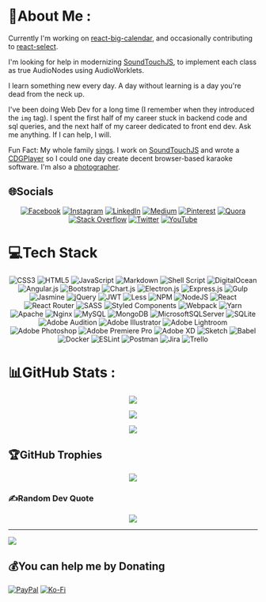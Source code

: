 # 💫About Me :
Currently I'm working on [react-big-calendar](https://github.com/jquense/react-big-calendar), and occasionally contributing to [react-select](https://github.com/JedWatson/react-select).

I'm looking for help in modernizing [SoundTouchJS](https://github.com/cutterbl/SoundTouchJS), to implement each class as true AudioNodes using AudioWorklets.

I learn something new every day. A day without learning is a day you're dead from the neck up.

I've been doing Web Dev for a long time (I remember when they introduced the `img` tag). I spent the first half of my career stuck in backend code and sql queries, and the next half of my career dedicated to front end dev. Ask me anything. If I can help, I will.

Fun Fact: My whole family [sings](https://www.youtube.com/c/SteveCutterBlades/videos). I work on [SoundTouchJS](https://github.com/cutterbl/SoundTouchJS) and wrote a [CDGPlayer](https://github.com/cutterbl/CDGPlayer) so I could one day create decent browser-based karaoke software. I'm also a [photographer](https://instagram.com/bladesphoto).

## 🌐Socials
<div align="center">
  
[![Facebook](https://img.shields.io/badge/Facebook-%231877F2.svg?logo=Facebook&logoColor=white)](https://facebook.com/CutterBlades) [![Instagram](https://img.shields.io/badge/Instagram-%23E4405F.svg?logo=Instagram&logoColor=white)](https://instagram.com/bladesphoto) [![LinkedIn](https://img.shields.io/badge/LinkedIn-%230077B5.svg?logo=linkedin&logoColor=white)](https://linkedin.com/in/stephen-blades-05223919) [![Medium](https://img.shields.io/badge/Medium-12100E?logo=medium&logoColor=white)](https://medium.com/@stevecutterblades) [![Pinterest](https://img.shields.io/badge/Pinterest-%23E60023.svg?logo=Pinterest&logoColor=white)](https://pinterest.com/cutterbl) [![Quora](https://img.shields.io/badge/Quora-%23B92B27.svg?logo=Quora&logoColor=white)](https://quora.com/profile/Steve-Blades-1) [![Stack Overflow](https://img.shields.io/badge/-Stackoverflow-FE7A16?logo=stack-overflow&logoColor=white)](https://stackoverflow.com/users/63437) [![Twitter](https://img.shields.io/badge/Twitter-%231DA1F2.svg?logo=Twitter&logoColor=white)](https://twitter.com/cutterbl) [![YouTube](https://img.shields.io/badge/YouTube-%23FF0000.svg?logo=YouTube&logoColor=white)](https://youtube.com/c/SteveCutterBlades) 
  
</div>

# 💻Tech Stack
<div align="center">
  
![CSS3](https://img.shields.io/badge/css3-%231572B6.svg?style=plastic&logo=css3&logoColor=white) ![HTML5](https://img.shields.io/badge/html5-%23E34F26.svg?style=plastic&logo=html5&logoColor=white) ![JavaScript](https://img.shields.io/badge/javascript-%23323330.svg?style=plastic&logo=javascript&logoColor=%23F7DF1E) ![Markdown](https://img.shields.io/badge/markdown-%23000000.svg?style=plastic&logo=markdown&logoColor=white) ![Shell Script](https://img.shields.io/badge/shell_script-%23121011.svg?style=plastic&logo=gnu-bash&logoColor=white) ![DigitalOcean](https://img.shields.io/badge/DigitalOcean-%230167ff.svg?style=plastic&logo=digitalOcean&logoColor=white) ![Angular.js](https://img.shields.io/badge/angular.js-%23E23237.svg?style=plastic&logo=angularjs&logoColor=white) ![Bootstrap](https://img.shields.io/badge/bootstrap-%23563D7C.svg?style=plastic&logo=bootstrap&logoColor=white) ![Chart.js](https://img.shields.io/badge/chart.js-F5788D.svg?style=plastic&logo=chart.js&logoColor=white) ![Electron.js](https://img.shields.io/badge/Electron-191970?style=plastic&logo=Electron&logoColor=white) ![Express.js](https://img.shields.io/badge/express.js-%23404d59.svg?style=plastic&logo=express&logoColor=%2361DAFB) ![Gulp](https://img.shields.io/badge/GULP-%23CF4647.svg?style=plastic&logo=gulp&logoColor=white) ![Jasmine](https://img.shields.io/badge/jasmine-%238A4182.svg?style=plastic&logo=jasmine&logoColor=white) ![jQuery](https://img.shields.io/badge/jquery-%230769AD.svg?style=plastic&logo=jquery&logoColor=white) ![JWT](https://img.shields.io/badge/JWT-black?style=plastic&logo=JSON%20web%20tokens) ![Less](https://img.shields.io/badge/less-2B4C80?style=plastic&logo=less&logoColor=white) ![NPM](https://img.shields.io/badge/NPM-%23000000.svg?style=plastic&logo=npm&logoColor=white) ![NodeJS](https://img.shields.io/badge/node.js-6DA55F?style=plastic&logo=node.js&logoColor=white) ![React](https://img.shields.io/badge/react-%2320232a.svg?style=plastic&logo=react&logoColor=%2361DAFB) ![React Router](https://img.shields.io/badge/React_Router-CA4245?style=plastic&logo=react-router&logoColor=white) ![SASS](https://img.shields.io/badge/SASS-hotpink.svg?style=plastic&logo=SASS&logoColor=white) ![Styled Components](https://img.shields.io/badge/styled--components-DB7093?style=plastic&logo=styled-components&logoColor=white) ![Webpack](https://img.shields.io/badge/webpack-%238DD6F9.svg?style=plastic&logo=webpack&logoColor=black) ![Yarn](https://img.shields.io/badge/yarn-%232C8EBB.svg?style=plastic&logo=yarn&logoColor=white) ![Apache](https://img.shields.io/badge/apache-%23D42029.svg?style=plastic&logo=apache&logoColor=white) ![Nginx](https://img.shields.io/badge/nginx-%23009639.svg?style=plastic&logo=nginx&logoColor=white) ![MySQL](https://img.shields.io/badge/mysql-%2300f.svg?style=plastic&logo=mysql&logoColor=white) ![MongoDB](https://img.shields.io/badge/MongoDB-%234ea94b.svg?style=plastic&logo=mongodb&logoColor=white) ![MicrosoftSQLServer](https://img.shields.io/badge/Microsoft%20SQL%20Sever-CC2927?style=plastic&logo=microsoft%20sql%20server&logoColor=white) ![SQLite](https://img.shields.io/badge/sqlite-%2307405e.svg?style=plastic&logo=sqlite&logoColor=white) ![Adobe Audition](https://img.shields.io/badge/Adobe%20Audition-9999FF.svg?style=plastic&logo=Adobe%20Audition&logoColor=white) ![Adobe Illustrator](https://img.shields.io/badge/adobeillustrator-%23FF9A00.svg?style=plastic&logo=adobeillustrator&logoColor=white) ![Adobe Lightroom](https://img.shields.io/badge/Adobe%20Lightroom-31A8FF.svg?style=plastic&logo=Adobe%20Lightroom&logoColor=white) ![Adobe Photoshop](https://img.shields.io/badge/adobephotoshop-%2331A8FF.svg?style=plastic&logo=adobephotoshop&logoColor=white) ![Adobe Premiere Pro](https://img.shields.io/badge/Adobe%20Premiere%20Pro-9999FF.svg?style=plastic&logo=Adobe%20Premiere%20Pro&logoColor=white) ![Adobe XD](https://img.shields.io/badge/Adobe%20XD-470137?style=plastic&logo=Adobe%20XD&logoColor=#FF61F6) ![Sketch](https://img.shields.io/badge/Sketch-FFB387?style=plastic&logo=sketch&logoColor=black) ![Babel](https://img.shields.io/badge/Babel-F9DC3e?style=plastic&logo=babel&logoColor=black) ![Docker](https://img.shields.io/badge/docker-%230db7ed.svg?style=plastic&logo=docker&logoColor=white) ![ESLint](https://img.shields.io/badge/ESLint-4B3263?style=plastic&logo=eslint&logoColor=white) ![Postman](https://img.shields.io/badge/Postman-FF6C37?style=plastic&logo=postman&logoColor=white) ![Jira](https://img.shields.io/badge/jira-%230A0FFF.svg?style=plastic&logo=jira&logoColor=white) ![Trello](https://img.shields.io/badge/Trello-%23026AA7.svg?style=plastic&logo=Trello&logoColor=white)
  
</div>

# 📊GitHub Stats :
<p align="center">
  <a href="https://github.com/cutterbl">
    <img src="https://github-readme-stats.vercel.app/api?username=cutterbl&theme=gotham&hide_border=false&include_all_commits=false&count_private=true" />
  </a>
</p>
<p align="center">
  <a href="https://github.com/cutterbl">
    <img src="https://github-readme-streak-stats.herokuapp.com/?user=cutterbl&theme=gotham&hide_border=false" />
  </a>
</p>
<p align="center">
  <a href="https://github.com/cutterbl">
    <img src="https://github-readme-stats.vercel.app/api/top-langs/?username=cutterbl&theme=gotham&hide_border=false&include_all_commits=false&count_private=true&layout=compact" />
  </a>
</p>

## 🏆GitHub Trophies
<p align="center">
  <a href="https://github.com/cutterbl">
    <img src="https://github-profile-trophy.vercel.app/?username=cutterbl&theme=darkhub&no-frame=false&no-bg=false&margin-w=4&column=-1" />
  </a>
</p>

### ✍️Random Dev Quote
<p align="center">
  <img src="https://quotes-github-readme.vercel.app/api?type=horizontal&theme=tokyonight" />
</p>

---
[![](https://visitcount.itsvg.in/api?id=cutterbl&icon=0&color=1)](https://visitcount.itsvg.in)

  ## 💰You can help me by Donating
  [![PayPal](https://img.shields.io/badge/PayPal-00457C?style=for-the-badge&logo=paypal&logoColor=white)](https://paypal.me/no.junk@cutterscrossing.com) [![Ko-Fi](https://img.shields.io/badge/Ko--fi-F16061?style=for-the-badge&logo=ko-fi&logoColor=white)](https://ko-fi.com/cutterscrossing) 

  <!-- Proudly created with GPRM ( https://gprm.itsvg.in ) -->
  
